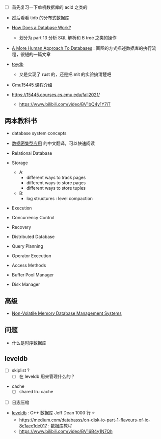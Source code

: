 - [ ] 首先复习一下单机数据库的 acid 之类的
- 然后看看 tidb 的分布式数据库

- [How Does a Database Work?](https://cstack.github.io/db_tutorial/)
  - 划分为 part 13 分析 SQL 解析和 B tree 之类的操作
- [A More Human Approach To Databases](https://ccorcos.github.io/filing-cabinets/) : 画图的方式描述数据库的执行流程，很短的一篇文章
- [toydb](https://github.com/erikgrinaker/toydb)
  - 又是实现了 rust 的，还是把 mit 的实验搞清楚吧
- [Cmu15445 课程介绍](https://www.qtmuniao.com/2021/02/15/cmu15445-introduction/#more)

- https://15445.courses.cs.cmu.edu/fall2021/
  - https://www.bilibili.com/video/BV1bQ4y1Y7iT

## 两本教科书
- database system concepts
- [数据密集型应用](https://vonng.github.io/ddia/#/part-i) 的中文翻译，可以快速阅读

- Relational Database
- Storage
  - A:
    - different ways to track pages
    - different ways to store pages
    - different ways to store tuples
  - B:
    - log structures : level compaction
- Execution
- Concurrency Control
- Recovery
- Distributed Database

- Query Planning
- Operator Execution
- Access Methods
- Buffer Pool Manager
- Disk Manager

## 高级
- [Non-Volatile Memory Database Management Systems](https://www.morganclaypool.com/doi/10.2200/S00891ED1V01Y201812DTM055)

## 问题
- 什么是时序数据库


## leveldb
- [ ] skiplist ?
  - [ ] 在 leveldb 用来管理什么的？
- cache
  - [ ] shared lru cache

- [ ] 日志压缩

- [leveldb](https://www.qtmuniao.com/2020/07/03/leveldb-data-structures-skip-list/) :  C++ 数据库 Jeff Dean 1000 行 :star:
    - https://medium.com/databasss/on-disk-io-part-1-flavours-of-io-8e1ace1de017 : 数据库教程
    - https://www.bilibili.com/video/BV16B4y1N7Qh
